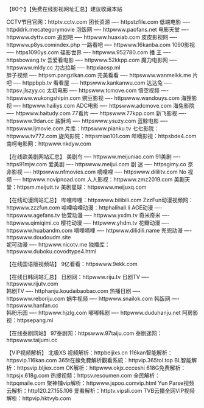 【80个】【免费在线影视网址汇总】建议收藏本贴

CCTV节目官网：httptv.cctv.com
团长资源 —-  httpstzfile.com
低端电影 —- httpddrk.mecategorymovie
泡饭网 —-  httpwww.paofans.net
电影天堂 —-  httpwww.dyttv.com
追剧吧 —-  httpwww.huaxiab.com
皮皮影视网 —-  httpwww.p8ys.comindex.php
一路看吧 —-  httpwww.16kanba.com
1090影视 —- https1090ys.com
碟影世界 —- httpwww.952780.com
播  王 —- httpsbowang.tv
吾爱看电影 —-  httpwww.52kkpp.com
魔力电影网 —- httpswww.mldy.cc
力古拉斯 —- httpxiaosp.ml   
胖子视频 —- httpsm.pangzikan.com
完美看看 —- httpswww.wanmeikk.me
片   吧 —- httppbpb.tv
看看屋 —- httpswww.kankanwu.com
达达兔 —- httpsv.jlszyy.cc
太初电影 —- httpswww.tcmove.com
悟空视频 —- httpswww.wukongshipin.com
豌豆影视 —- httpswww.wandouys.com
海狸影视 —- httpwww.hailiys.com
ADC电影 —- httpswww.adcmove.com
海兔影院 —- httpwww.haitudy.com
77看片    —- httpswww.77kpp.com
新飞影视 —- httpswww.9dan.cc
盐酥鸡    —- httpswww.ysuzy.com
蓝鲸电影 —-  httpswww.ljmovie.com
片库：httpswww.pianku.tv
七七影院：httpwww.tv772.com
旋风影院：httpsmiao101.com
哔嘀影视：httpsbde4.com
南柯电影网：httpwww.nkdyw.com


【在线欧美剧网站汇总】
美剧鸟 —- httpwww.meijuniao.com
91美剧  —- https91mjw.com
爱美剧  —- httpswww.meijui.com
剧   迷  —- httpsgimy.co
奈非影视 —- httpswww.nfmovies.com
嘀哩哩  —- httpswww.dililitv.com
No 视频  —- httpwww.novipnoad.com
人人影视：httpwww.zmz2019.com
美剧天堂：httpsm.meijutt.tv
美剧星球：httpswww.meijuxq.com



【在线动漫网站汇总】
哔哩哔哩：httpswww.bilibili.com
ZzzFun动漫视频网：httpwww.zzzfun.com
哈哩哈哩动漫：httphalihali.li
AGE动漫  —- httpswww.agefans.tv
怡萱动漫 —- httpwww.yxdm.tv
奇米奇米 —- httpwww.qimiqimi.co
樱花动漫 —-  httpwww.yhdm.tv
花瓣动漫 —-  httpswww.huabandm.com
嘀哩嘀哩 —-  httpwww.dilidili.name
兜兜动漫 —-  httpswww.doudoudm.site   
妮可动漫 —-  httpwww.nicotv.me
独播库：httpswww.duboku.covodtype4.html



【在线国语版视频站】
9亿看看：httpswww.9ekk.com

【在线日韩网站汇总】
日剧网：httpwww.riju.tv
日剧TV    —- httpswww.rijutv.com  
韩剧TV    —- httphanju.koudaibaobao.com
热播日剧  —- httpswww.reboriju.com
蜗牛视频  —- httpwww.snailok.com
韩饭网     —- httpswww.hanfan.cc  
韩粉乐园  —- httpwww.hjzlg.com
嘟嘟韩剧  —- httpwww.duduhanju.net
阿房影视：httpsepang.ml



【在线泰剧网站】
97泰剧网：httpswww.97taiju.com
泰剧迷网：httpswww.taijumi.cc


【VIP视频解析】
北极XS 视频解析：httpbeijixs.cn
116kan智能解析：httpsvip.116kan.com
365t在線免費解析觀看系統：httpvip.365tol.top
BL智能解析：httpsvip.bljiex.com
OK解析：httpwww.okjx.ccceshi
618G免费解析：httpsjx.618g.com
热搜视频：httpsv.resoumen.com
全民解析：httpqmaile.com
聚神铺vip解析：httpwww.jspoo.comvip.html
Yun Parse视频云解析：http120.27.155.106
爱看解析：httptv.vipsli.com
TVB云播全网VIP视频解析：httpvip.hktvyb.com

